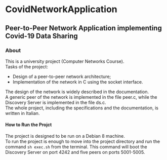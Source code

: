# CovidNetworkApplication
## Peer-to-Peer Network Application implementing Covid-19 Data Sharing
### About
This is a university project (Computer Networks Course).  
Tasks of the project:
* Design of a peer-to-peer network architecture;
* Implementation of the network in C using the socket interface.

The design of the network is widely described in the documentation.  
A generic peer of the network is implemented in the file peer.c, while the Discovery Server is implemented in the file ds.c.  
The whole project, including the specifications and the documentation, is written in Italian.

#### How to Run the Projct
The project is designed to be run on a Debian 8 machine.  
To run the project is enough to move into the project directory and run the command `sh exec.sh` from the terminal. This command will boot the Discovery Server on port 4242 and five peers on ports 5001-5005.
